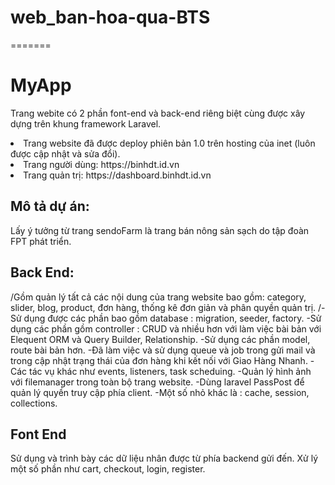 # web_ban-hoa-qua-BTS
=======
# MyApp

Trang webite có 2 phần font-end và back-end riêng biệt cùng được xây dựng trên khung framework Laravel.
<li>Trang website đã được deploy phiên bản 1.0 trên hosting của inet (luôn được cập nhật và sửa đổi).</li>
<li>Trang người dùng: https://binhdt.id.vn </li>
<li>Trang quản trị: https://dashboard.binhdt.id.vn</li>


## Mô tả dự án:

Lấy ý tưởng từ trang sendoFarm là trang bán nông sản sạch do tập đoàn FPT phát triển.

## Back End:

/Gồm quản lý tất cả các nội dung của trang website bao gồm: category, slider, blog, product, đơn hàng, thống kê đơn giản và phân quyền quản trị.
/-Sử dụng được các phần bao gồm database : migration, seeder, factory.
-Sử dụng các phần gồm controller : CRUD và nhiều hơn với làm việc bài bản với Elequent ORM và Query Builder, Relationship.
-Sử dụng các phần model, route bài bản hơn.
-Đã làm việc và sử dụng queue và job trong gửi mail và trong cập nhật trạng thái của đơn hàng khi kết nối với Giao Hàng Nhanh.
-Các tác vụ khác như events, listeners, task scheduing.
-Quản lý hình ảnh với filemanager trong toàn bộ trang website.
-Dùng laravel PassPost để quản lý quyền truy cập phía client.
-Một số nhỏ khác là : cache, session, collections.

## Font End
Sử dụng và trình bày các dữ liệu nhân được từ phía backend gửi đến. 
Xử lý một số phần như cart, checkout, login, register.
